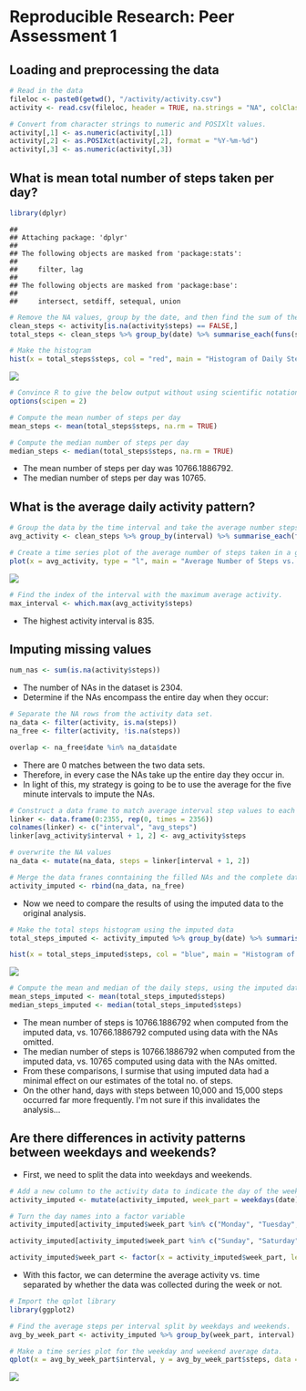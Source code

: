 # Reproducible Research: Peer Assessment 1


## Loading and preprocessing the data


```r
# Read in the data
fileloc <- paste0(getwd(), "/activity/activity.csv")
activity <- read.csv(fileloc, header = TRUE, na.strings = "NA", colClasses = "character")

# Convert from character strings to numeric and POSIXlt values.
activity[,1] <- as.numeric(activity[,1])
activity[,2] <- as.POSIXct(activity[,2], format = "%Y-%m-%d")
activity[,3] <- as.numeric(activity[,3])
```


## What is mean total number of steps taken per day?

```r
library(dplyr)
```

```
## 
## Attaching package: 'dplyr'
## 
## The following objects are masked from 'package:stats':
## 
##     filter, lag
## 
## The following objects are masked from 'package:base':
## 
##     intersect, setdiff, setequal, union
```

```r
# Remove the NA values, group by the date, and then find the sum of the steps by date
clean_steps <- activity[is.na(activity$steps) == FALSE,]
total_steps <- clean_steps %>% group_by(date) %>% summarise_each(funs(sum), steps)

# Make the histogram
hist(x = total_steps$steps, col = "red", main = "Histogram of Daily Steps", xlab = "Daily Steps", ylim = c(0, 40))
```

![](PA1_template_files/figure-html/histogram-1.png) 


```r
# Convince R to give the below output without using scientific notations.
options(scipen = 2)

# Compute the mean number of steps per day
mean_steps <- mean(total_steps$steps, na.rm = TRUE)

# Compute the median number of steps per day
median_steps <- median(total_steps$steps, na.rm = TRUE)
```
* The mean number of steps per day was 10766.1886792.  
* The median number of steps per day was 10765.

## What is the average daily activity pattern?

```r
# Group the data by the time interval and take the average number steps.
avg_activity <- clean_steps %>% group_by(interval) %>% summarise_each(funs(mean), steps)

# Create a time series plot of the average number of steps taken in a given interval.
plot(x = avg_activity, type = "l", main = "Average Number of Steps vs. Time Interval", xlab = "5 Minute Interval", ylab = "Average Number of Steps")
```

![](PA1_template_files/figure-html/avgpattern-1.png) 

```r
# Find the index of the interval with the maximum average activity.
max_interval <- which.max(avg_activity$steps)
```
* The highest activity interval is 835.


## Imputing missing values

```r
num_nas <- sum(is.na(activity$steps))
```

* The number of NAs in the dataset is 2304.  
* Determine if the NAs encompass the entire day when they occur:


```r
# Separate the NA rows from the activity data set.
na_data <- filter(activity, is.na(steps))
na_free <- filter(activity, !is.na(steps))

overlap <- na_free$date %in% na_data$date
```
* There are 0 matches between the two data sets.  
* Therefore, in every case the NAs take up the entire day they occur in.  
* In light of this, my strategy is going to be to use the average for the five minute intervals to impute the NAs.  


```r
# Construct a data frame to match average interval step values to each NA
linker <- data.frame(0:2355, rep(0, times = 2356))
colnames(linker) <- c("interval", "avg_steps")
linker[avg_activity$interval + 1, 2] <- avg_activity$steps

# overwrite the NA values
na_data <- mutate(na_data, steps = linker[interval + 1, 2])

# Merge the data franes conntaining the filled NAs and the complete data
activity_imputed <- rbind(na_data, na_free)
```

* Now we need to compare the results of using the imputed data to the original analysis.


```r
# Make the total steps histogram using the imputed data
total_steps_imputed <- activity_imputed %>% group_by(date) %>% summarise_each(funs(sum), steps)

hist(x = total_steps_imputed$steps, col = "blue", main = "Histogram of Daily Steps, using Imputed Data", xlab = "Daily Steps", ylim = c(0,40))
```

![](PA1_template_files/figure-html/imputeddatacomparison-1.png) 

```r
# Compute the mean and median of the daily steps, using the imputed data
mean_steps_imputed <- mean(total_steps_imputed$steps)
median_steps_imputed <- median(total_steps_imputed$steps)
```

* The mean number of steps is 10766.1886792 when computed from the imputed data, vs. 10766.1886792 computed using data with the NAs omitted.  
* The median number of steps is 10766.1886792 when computed from the imputed data, vs. 10765 computed using data with the NAs omitted.  
* From these comparisons, I surmise that using imputed data had a minimal effect on our estimates of the total no. of steps.  
* On the other hand, days with steps between 10,000 and 15,000 steps occurred far more frequently. I'm not sure if this invalidates the analysis...  

## Are there differences in activity patterns between weekdays and weekends?

* First, we need to split the data into weekdays and weekends.  


```r
# Add a new column to the activity data to indicate the day of the week.
activity_imputed <- mutate(activity_imputed, week_part = weekdays(date))

# Turn the day names into a factor variable
activity_imputed[activity_imputed$week_part %in% c("Monday", "Tuesday", "Wednesday", "Thursday", "Friday"), 4] <- 1

activity_imputed[activity_imputed$week_part %in% c("Sunday", "Saturday"), 4] <- 2

activity_imputed$week_part <- factor(x = activity_imputed$week_part, levels = c("1","2"), labels = c("Weekday", "Weekend"))
```

* With this factor, we can determine the average activity vs. time separated by whether the data was collected during the week or not.  


```r
# Import the qplot library
library(ggplot2)

# Find the average steps per interval split by weekdays and weekends.
avg_by_week_part <- activity_imputed %>% group_by(week_part, interval) %>% summarise_each(funs(mean), steps)

# Make a time series plot for the weekday and weekend average data.
qplot(x = avg_by_week_part$interval, y = avg_by_week_part$steps, data = avg_by_week_part, facets = . ~ week_part, geom = "line", main = "Average Activity vs. Time", xlab = "5 Minute Interval", ylab = "Average Number of Steps")
```

![](PA1_template_files/figure-html/weekplot-1.png) 
